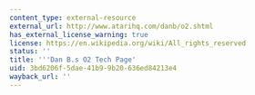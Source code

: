 ```yaml
---
content_type: external-resource
external_url: http://www.atarihq.com/danb/o2.shtml
has_external_license_warning: true
license: https://en.wikipedia.org/wiki/All_rights_reserved
status: ''
title: '''Dan B.s O2 Tech Page'
uid: 3bd6206f-5dae-41b9-9b20-636ed84213e4
wayback_url: ''
---
```

